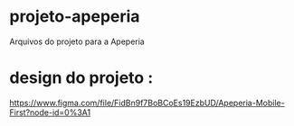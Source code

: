 # projeto-apeperia
Arquivos do projeto para a Apeperia

# design do projeto : 
https://www.figma.com/file/FidBn9f7BoBCoEs19EzbUD/Apeperia-Mobile-First?node-id=0%3A1